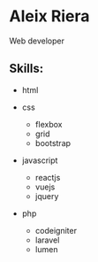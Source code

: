 # Aleix Riera

Web developer

## Skills:
- html

- css
  - flexbox
  - grid
  - bootstrap
  
- javascript
  - reactjs
  - vuejs
  - jquery
  
- php
  - codeigniter
  - laravel
  - lumen

